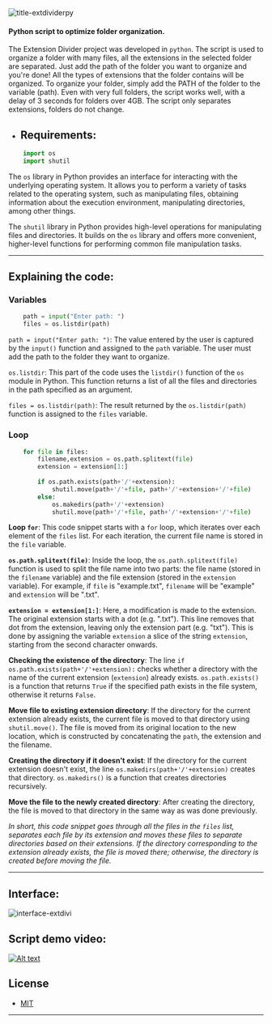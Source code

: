 
<img src="https://i.ibb.co/mGyLsGC/title-extdividerpy.png" alt="title-extdividerpy" border="0">

#### Python script to optimize folder organization.

The Extension Divider project was developed in `python`. The script is used to organize a folder with many files, all the extensions in the selected folder are separated. Just add the path of the folder you want to organize and you're done! All the types of extensions that the folder contains will be organized. To organize your folder, simply add the PATH of the folder to the variable (path). Even with very full folders, the script works well, with a delay of 3 seconds for folders over 4GB. The script only separates extensions, folders do not change.

- ## Requirements:

``` python
    import os
    import shutil
```
The `os` library in Python provides an interface for interacting with the underlying operating system. It allows you to perform a variety of tasks related to the operating system, such as manipulating files, obtaining information about the execution environment, manipulating directories, among other things.

The `shutil` library in Python provides high-level operations for manipulating files and directories. It builds on the `os` library and offers more convenient, higher-level functions for performing common file manipulation tasks.

__________________________________________________________

## Explaining the code:

### Variables

``` python
    path = input("Enter path: ")
    files = os.listdir(path)
```

`path = input("Enter path: ")`: The value entered by the user is captured by the `input()` function and assigned to the `path` variable. The user must add the path to the folder they want to organize.

`os.listdir`: This part of the code uses the `listdir()` function of the `os` module in Python. This function returns a list of all the files and directories in the path specified as an argument.

`files = os.listdir(path)`: The result returned by the `os.listdir(path)` function is assigned to the `files` variable.

### Loop

``` python
    for file in files:
        filename,extension = os.path.splitext(file)
        extension = extension[1:]
    
        if os.path.exists(path+'/'+extension):
            shutil.move(path+'/'+file, path+'/'+extension+'/'+file)
        else:
            os.makedirs(path+'/'+extension)
            shutil.move(path+'/'+file, path+'/'+extension+'/'+file)    
```

**Loop `for`**: This code snippet starts with a `for` loop, which iterates over each element of the `files` list. For each iteration, the current file name is stored in the `file` variable.

**`os.path.splitext(file)`**: Inside the loop, the `os.path.splitext(file)` function is used to split the file name into two parts: the file name (stored in the `filename` variable) and the file extension (stored in the `extension` variable). For example, if `file` is "example.txt", `filename` will be "example" and `extension` will be ".txt".

**`extension = extension[1:]`**: Here, a modification is made to the extension. The original extension starts with a dot (e.g. ".txt"). This line removes that dot from the extension, leaving only the extension part (e.g. "txt"). This is done by assigning the variable `extension` a slice of the string `extension`, starting from the second character onwards.

**Checking the existence of the directory**: The line `if os.path.exists(path+'/'+extension):` checks whether a directory with the name of the current extension (`extension`) already exists. `os.path.exists()` is a function that returns `True` if the specified path exists in the file system, otherwise it returns `False`.

**Move file to existing extension directory**: If the directory for the current extension already exists, the current file is moved to that directory using `shutil.move()`. The file is moved from its original location to the new location, which is constructed by concatenating the `path`, the extension and the filename.

**Creating the directory if it doesn't exist**: If the directory for the current extension doesn't exist, the line `os.makedirs(path+'/'+extension)` creates that directory. `os.makedirs()` is a function that creates directories recursively.

**Move the file to the newly created directory**: After creating the directory, the file is moved to that directory in the same way as was done previously.

_In short, this code snippet goes through all the files in the `files` list, separates each file by its extension and moves these files to separate directories based on their extensions. If the directory corresponding to the extension already exists, the file is moved there; otherwise, the directory is created before moving the file._
__________________________________________________________

## Interface:

<img src="https://i.ibb.co/K9dZYv5/interface-extdivi.png" alt="interface-extdivi" border="0">

## Script demo video:
[![Alt text](https://img.youtube.com/vi/10ejjxfI_XE/0.jpg)](https://www.youtube.com/watch?v=10ejjxfI_XE)

## License
 * [MIT](LICENSE)

__________________________________________________________
